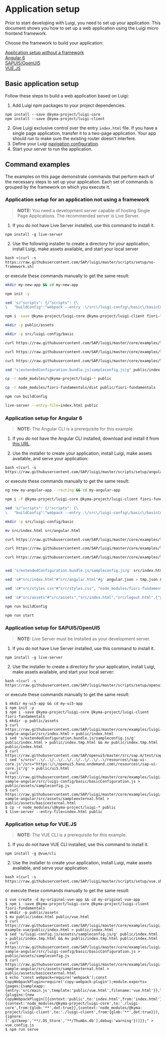 <!-- meta
{
  "node": {
    "label": "Installation",
    "category": {
      "label": "Luigi Core"
    },
    "metaData": {
      "categoryPosition": 2,
      "position": 1
    }
  }
}
meta -->

# Application setup

Prior to start developing with Luigi, you need to set up your application. This document shows you how to set up a web application using the Luigi micro frontend framework.

Choose the framework to build your application:

[Application setup without a framework](#noframework)  
[Angular 6](#angular6)  
[SAPUI5/OpenUI5](#sapui5)  
[VUE.JS](#vuejs)

## Basic application setup

Follow these steps to build a web application based on Luigi:

1. Add Luigi npm packages to your project dependencies. 

````
npm install --save @kyma-project/luigi-core
npm install --save @kyma-project/luigi-client
````

2. Give Luigi exclusive control over the entry `index.html` file. If you have a single page application, transfer it to a two-page application. Your app should run  to make sure the existing router doesn't interfere.
3. Define your Luigi [navigation configuration](navigation-configuration.md).
4. Start your server to run the application.

## Command examples

The examples on this page demonstrate commands that perform each of the necessary steps to set up your application. Each set of commands is grouped by the framework on which you execute it.

<a name="noframework"></a> 
### Application setup for an application not using a framework 

>**NOTE:** You need a development server capable of hosting Single Page Applications. The recommended server is Live Server.

1. If you do not have Live Server installed, use this command to install it.

````
npm install -g live-server
````

2. Use the following installer to create a directory for your application, install Luigi, make assets available, and start your local server

```
bash <(curl -s https://raw.githubusercontent.com/SAP/luigi/master/scripts/setup/no-framework.sh)
````
or execute these commands manually to get the same result:

```bash
mkdir my-new-app && cd my-new-app

npm init -y

sed 's/"scripts": {/"scripts": {\
\   "buildConfig":"webpack --entry .\/src\/luigi-config\/basic\/basicConfiguration.js -o .\/public\/assets\/sampleconfig.js --mode production",/1' package.json > p.tmp.json && mv p.tmp.json package.json

npm i -save @kyma-project/luigi-core @kyma-project/luigi-client fiori-fundamentals webpack webpack-cli @babel/core @babel/preset-env babel-loader 

mkdir -p public/assets

mkdir -p src/luigi-config/basic

curl https://raw.githubusercontent.com/SAP/luigi/master/core/examples/luigi-sample-angular/src/index.html > public/index.html

curl https://raw.githubusercontent.com/SAP/luigi/master/core/examples/luigi-sample-angular/src/assets/sampleexternal.html > public/assets/basicexternal.html

curl https://raw.githubusercontent.com/SAP/luigi/master/core/examples/luigi-sample-angular/src/luigi-config/basic/basicConfiguration.js > src/luigi-config/basic/basicConfiguration.js

sed "s|extendedConfiguration.bundle.js|sampleconfig.js|g" public/index.html > public/index.tmp.html && mv public/index.tmp.html public/index.html

cp -r node_modules/\@kyma-project/luigi-* public

cp -r node_modules/fiori-fundamentals/dist public/fiori-fundamentals

npm run buildConfig

live-server --entry-file=index.html public
```

<a name="angular6"></a>

### Application setup for Angular 6

>**NOTE:** The Angular CLI is a prerequisite for this example.

1. If you do not have the Angular CLI installed, download and install it from [this URL](https://cli.angular.io/).

2. Use the installer to create your application, install Luigi, make assets available, and serve your application:

````
bash <(curl -s https://raw.githubusercontent.com/SAP/luigi/master/scripts/setup/angular.sh)
````
or execute these commands manually to get the same result:
```bash
ng new my-angular-app --routing && cd my-angular-app

npm i -P @kyma-project/luigi-core @kyma-project/luigi-client fiori-fundamentals webpack webpack-cli @babel/core @babel/preset-env babel-loader 

sed 's/"scripts": {/"scripts": {\
\   "buildConfig":"webpack --entry .\/src\/luigi-config\/basic\/basicConfiguration.js -o .\/src\/assets\/sampleconfig.js --mode production",/1' package.json > p.tmp.json && mv p.tmp.json package.json

mkdir -p src/luigi-config/basic

mv src/index.html src/angular.html

curl https://raw.githubusercontent.com/SAP/luigi/master/core/examples/luigi-sample-angular/src/index.html > src/index.html

curl https://raw.githubusercontent.com/SAP/luigi/master/core/examples/luigi-sample-angular/src/luigi-config/basic/basicConfiguration.js > src/luigi-config/basic/basicConfiguration.js

curl https://raw.githubusercontent.com/SAP/luigi/master/core/examples/luigi-sample-angular/src/assets/sampleexternal.html > src/assets/basicexternal.html


sed 's/extendedConfiguration.bundle.js/sampleconfig.js/g' src/index.html > src/index.tmp.html && mv src/index.tmp.html src/index.html

sed 's#"src/index.html"#"src/angular.html"#g' angular.json > tmp.json && mv tmp.json angular.json

sed 's#"src/styles.css"#"src/styles.css", "node_modules/fiori-fundamentals/dist/fiori-fundamentals.min.css"#g' angular.json > tmp.json && mv tmp.json angular.json

sed 's#"src/assets"#"src/assets","src/index.html","src/logout.html",{"glob": "fiori-fundamentals.min.css","input": "node_modules/fiori-fundamentals/dist","output": "/fiori-fundamentals"},{"glob": "fonts/**","input": "node_modules/fiori-fundamentals/dist","output": "/fiori-fundamentals"},{"glob": "SAP-icons.*","input": "node_modules/fiori-fundamentals/dist","output": "/fiori-fundamentals"},{"glob": "**","input": "node_modules/@kyma-project/luigi-core","output": "/luigi-core"},{"glob": "luigi-client.js","input": "node_modules/@kyma-project/luigi-client","output": "/luigi-client"}#g' angular.json > tmp.json && mv tmp.json angular.json

npm run buildConfig

npm run start
```

<a name="sapui5"></a>

### Application setup for SAPUI5/OpenUI5 

>**NOTE:** Live Server must be installed as your development server.

1. If you do not have Live Server installed, use this command to install it.

````
npm install -g live-server
````

2. Use the installer to create a directory for your application, install Luigi, make assets available, and start your local server:

````
bash <(curl -s https://raw.githubusercontent.com/SAP/luigi/master/scripts/setup/openui5.sh)
````
or execute these commands manually to get the same result:

````
$ mkdir my-ui5-app && cd my-ui5-app
$ npm init -y
$ npm i -save @kyma-project/luigi-core @kyma-project/luigi-client fiori-fundamentals
$ mkdir -p public/assets
$ curl https://raw.githubusercontent.com/SAP/luigi/master/core/examples/luigi-sample-angular/src/index.html > public/index.html
$ sed 's/extendedConfiguration.bundle.js/sampleconfig.js/g' public/index.html > public/index.tmp.html && mv public/index.tmp.html public/index.html
$ curl https://raw.githubusercontent.com/SAP/openui5/master/src/sap.m/test/sap/m/demokit/tutorial/quickstart/01/webapp/index.html | sed 's/src="..\/..\/..\/..\/..\/..\/..\/..\/resources\/sap-ui-core.js"/src="https:\/\/openui5.hana.ondemand.com\/resources\/sap-ui-core.js"/g' > public/ui5.html
$ curl https://raw.githubusercontent.com/SAP/luigi/master/core/examples/luigi-sample-angular/src/luigi-config/basic/basicConfiguration.js > public/assets/sampleconfig.js
$ curl https://raw.githubusercontent.com/SAP/luigi/master/core/examples/luigi-sample-angular/src/assets/sampleexternal.html > public/assets/basicexternal.html
$ cp -r node_modules/\@kyma-project/luigi-* public
$ live-server --entry-file=index.html public
````

<a name="vuejs"></a>

### Application setup for VUE.JS 

>**NOTE:** The VUE CLI is a prerequisite for this example.

1. If you do not have VUE CLI installed, use this command to install it.

````
npm install -g @vue/cli
````

2. Use the installer to create your application, install Luigi, make assets available, and serve your application:
````
bash <(curl -s https://raw.githubusercontent.com/SAP/luigi/master/scripts/setup/vue.sh)
````
or execute these commands manually to get the same result:
````
$ vue create -d my-original-vue-app && cd my-original-vue-app
$ npm i -save @kyma-project/luigi-core @kyma-project/luigi-client fiori-fundamentals
$ mkdir -p public/assets
$ mv public/index.html public/vue.html
$ curl https://raw.githubusercontent.com/SAP/luigi/master/core/examples/luigi-example-vue/public/index.html > public/index.html
$ sed 's/luigi-config.js/assets\/sampleconfig.js/g' public/index.html > public/index.tmp.html && mv public/index.tmp.html public/index.html
$ curl https://raw.githubusercontent.com/SAP/luigi/master/core/examples/luigi-sample-angular/src/luigi-config/basic/basicConfiguration.js > public/assets/sampleconfig.js
$ curl https://raw.githubusercontent.com/SAP/luigi/master/core/examples/luigi-sample-angular/src/assets/sampleexternal.html > public/assets/basicexternal.html
$ echo "const webpack=require('webpack');const CopyWebpackPlugin=require('copy-webpack-plugin');module.exports={pages:{sampleapp:{entry:'src/main.js',template:'public/vue.html',filename:'vue.html'}},lintOnSave:true,runtimeCompiler:true,outputDir:'dist',configureWebpack:{plugins:[new CopyWebpackPlugin([{context:'public',to:'index.html',from:'index.html'},{context:'node_modules/@kyma-project/luigi-core',to:'./luigi-core',from:{glob:'**',dot:true}},{context:'node_modules/@kyma-project/luigi-client',to:'./luigi-client',from:{glob:'**',dot:true}}],{ignore:['.gitkeep','**/.DS_Store','**/Thumbs.db'],debug:'warning'})]}};" > vue.config.js
$ npm run serve
````
